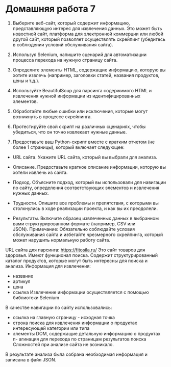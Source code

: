 # Домашняя работа 7

1. Выберите веб-сайт, который содержит информацию, представляющую интерес для извлечения данных. Это может быть новостной сайт, платформа для электронной коммерции или любой другой сайт, который позволяет осуществлять скрейпинг (убедитесь в соблюдении условий обслуживания сайта).

2. Используя Selenium, напишите сценарий для автоматизации процесса перехода на нужную страницу сайта.

3. Определите элементы HTML, содержащие информацию, которую вы хотите извлечь (например, заголовки статей, названия продуктов, цены и т.д.).

4. Используйте BeautifulSoup для парсинга содержимого HTML и извлечения нужной информации из идентифицированных элементов.

5. Обработайте любые ошибки или исключения, которые могут возникнуть в процессе скрейпинга.

6. Протестируйте свой скрипт на различных сценариях, чтобы убедиться, что он точно извлекает нужные данные.

7. Предоставьте ваш Python-скрипт вместе с кратким отчетом (не более 1 страницы), который включает следующее: 

- URL сайта. Укажите URL сайта, который вы выбрали для анализа. 

- Описание. Предоставьте краткое описание информации, которую вы хотели извлечь из сайта. 

- Подход. Объясните подход, который вы использовали для навигации по сайту, определения соответствующих элементов и извлечения нужных данных. 

- Трудности. Опишите все проблемы и препятствия, с которыми вы столкнулись в ходе реализации проекта, и как вы их преодолели. 

- Результаты. Включите образец извлеченных данных в выбранном вами структурированном формате (например, CSV или JSON). Примечание: Обязательно соблюдайте условия обслуживания сайта и избегайте чрезмерного скрейпинга, который может нарушить нормальную работу сайта.



URL сайта для парсинга: https://fitosila.ru/
Это сайт товаров для здоровья. Имеют функционал поиска. Содержит структурированный каталог продуктов, которые могут быть интересны для поиска и анализа.
Информация для извлечения:

- название
- артикул
- цена
- ссылка
Извлечение информации осуществляется с помощью библиотеки Selenium

В качестве навигации по сайту использовались:

- ссылка на главную страницу - исходная точка
- строка поиска для извлечения информации о продуктах интересующей категории или типа
- элементы DOM, содержащие детальную информацию о продуктах
п- агинация для перехода по страницам результатов поиска
Cложностей при анализе сайта не возникало.

В результате анализа была собрана необходимая информация и записана в файл JSON.